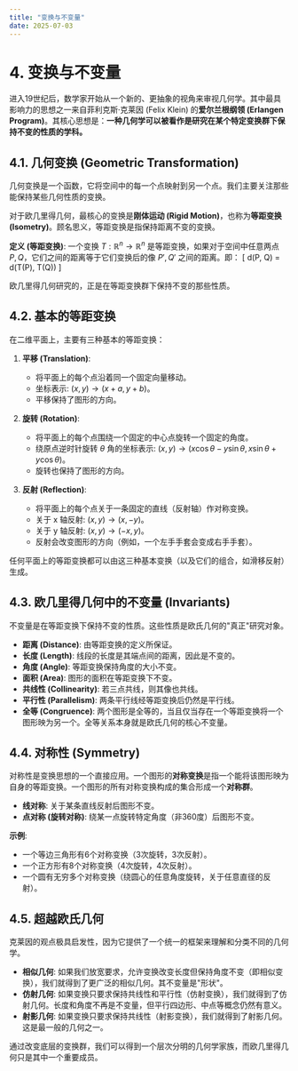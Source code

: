 ```yaml
---
title: "变换与不变量"
date: 2025-07-03
---
```


# 4. 变换与不变量

进入19世纪后，数学家开始从一个新的、更抽象的视角来审视几何学。其中最具影响力的思想之一来自菲利克斯·克莱因 (Felix Klein) 的**爱尔兰根纲领 (Erlangen Program)**。其核心思想是：**一种几何学可以被看作是研究在某个特定变换群下保持不变的性质的学科。**

## 4.1. 几何变换 (Geometric Transformation)

几何变换是一个函数，它将空间中的每一个点映射到另一个点。我们主要关注那些能保持某些几何性质的变换。

对于欧几里得几何，最核心的变换是**刚体运动 (Rigid Motion)**，也称为**等距变换 (Isometry)**。顾名思义，等距变换是指保持距离不变的变换。

**定义 (等距变换)**:
一个变换 $T: \mathbb{R}^n \to \mathbb{R}^n$ 是等距变换，如果对于空间中任意两点 $P, Q$，它们之间的距离等于它们变换后的像 $P', Q'$ 之间的距离。即：
\[ d(P, Q) = d(T(P), T(Q)) \]

欧几里得几何研究的，正是在等距变换群下保持不变的那些性质。

## 4.2. 基本的等距变换

在二维平面上，主要有三种基本的等距变换：

1.  **平移 (Translation)**:
    -   将平面上的每个点沿着同一个固定向量移动。
    -   坐标表示: $(x, y) \to (x+a, y+b)$。
    -   平移保持了图形的方向。

2.  **旋转 (Rotation)**:
    -   将平面上的每个点围绕一个固定的中心点旋转一个固定的角度。
    -   绕原点逆时针旋转 $\theta$ 角的坐标表示: $(x, y) \to (x\cos\theta - y\sin\theta, x\sin\theta + y\cos\theta)$。
    -   旋转也保持了图形的方向。

3.  **反射 (Reflection)**:
    -   将平面上的每个点关于一条固定的直线（反射轴）作对称变换。
    -   关于 x 轴反射: $(x, y) \to (x, -y)$。
    -   关于 y 轴反射: $(x, y) \to (-x, y)$。
    -   反射会改变图形的方向（例如，一个左手手套会变成右手手套）。

任何平面上的等距变换都可以由这三种基本变换（以及它们的组合，如滑移反射）生成。

## 4.3. 欧几里得几何中的不变量 (Invariants)

不变量是在等距变换下保持不变的性质。这些性质是欧氏几何的"真正"研究对象。

-   **距离 (Distance)**: 由等距变换的定义所保证。
-   **长度 (Length)**: 线段的长度是其端点间的距离，因此是不变的。
-   **角度 (Angle)**: 等距变换保持角度的大小不变。
-   **面积 (Area)**: 图形的面积在等距变换下不变。
-   **共线性 (Collinearity)**: 若三点共线，则其像也共线。
-   **平行性 (Parallelism)**: 两条平行线经等距变换后仍然是平行线。
-   **全等 (Congruence)**: 两个图形是全等的，当且仅当存在一个等距变换将一个图形映为另一个。全等关系本身就是欧氏几何的核心不变量。

## 4.4. 对称性 (Symmetry)

对称性是变换思想的一个直接应用。一个图形的**对称变换**是指一个能将该图形映为自身的等距变换。一个图形的所有对称变换构成的集合形成一个**对称群**。

-   **线对称**: 关于某条直线反射后图形不变。
-   **点对称 (旋转对称)**: 绕某一点旋转特定角度（非360度）后图形不变。

**示例**:
-   一个等边三角形有6个对称变换（3次旋转，3次反射）。
-   一个正方形有8个对称变换（4次旋转，4次反射）。
-   一个圆有无穷多个对称变换（绕圆心的任意角度旋转，关于任意直径的反射）。

## 4.5. 超越欧氏几何

克莱因的观点极具启发性，因为它提供了一个统一的框架来理解和分类不同的几何学。

-   **相似几何**: 如果我们放宽要求，允许变换改变长度但保持角度不变（即相似变换），我们就得到了更广泛的相似几何。其不变量是"形状"。
-   **仿射几何**: 如果变换只要求保持共线性和平行性（仿射变换），我们就得到了仿射几何。长度和角度不再是不变量，但平行四边形、中点等概念仍然有意义。
-   **射影几何**: 如果变换只要求保持共线性（射影变换），我们就得到了射影几何。这是最一般的几何之一。

通过改变底层的变换群，我们可以得到一个层次分明的几何学家族，而欧几里得几何只是其中一个重要成员。 